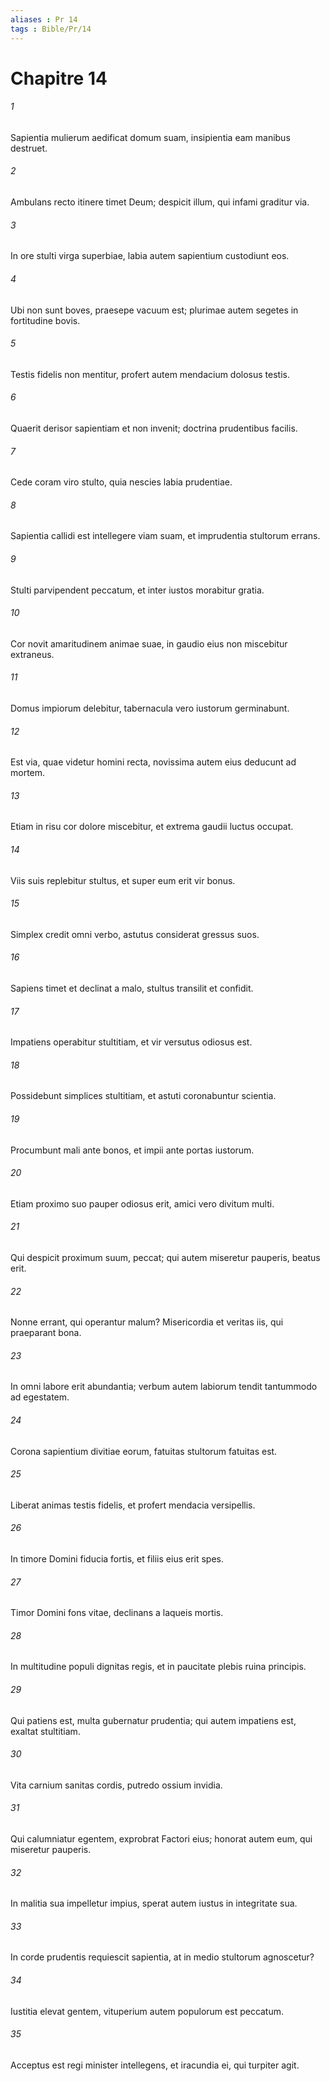 ```yaml
---
aliases : Pr 14
tags : Bible/Pr/14
---
```


# Chapitre 14

###### 1
Sapientia mulierum aedificat domum suam, insipientia eam manibus destruet.
###### 2
Ambulans recto itinere timet Deum; despicit illum, qui infami graditur via.
###### 3
In ore stulti virga superbiae, labia autem sapientium custodiunt eos.
###### 4
Ubi non sunt boves, praesepe vacuum est; plurimae autem segetes in fortitudine bovis.
###### 5
Testis fidelis non mentitur, profert autem mendacium dolosus testis.
###### 6
Quaerit derisor sapientiam et non invenit; doctrina prudentibus facilis.
###### 7
Cede coram viro stulto, quia nescies labia prudentiae.
###### 8
Sapientia callidi est intellegere viam suam, et imprudentia stultorum errans.
###### 9
Stulti parvipendent peccatum, et inter iustos morabitur gratia.
###### 10
Cor novit amaritudinem animae suae, in gaudio eius non miscebitur extraneus.
###### 11
Domus impiorum delebitur, tabernacula vero iustorum germinabunt.
###### 12
Est via, quae videtur homini recta, novissima autem eius deducunt ad mortem.
###### 13
Etiam in risu cor dolore miscebitur, et extrema gaudii luctus occupat.
###### 14
Viis suis replebitur stultus, et super eum erit vir bonus.
###### 15
Simplex credit omni verbo, astutus considerat gressus suos.
###### 16
Sapiens timet et declinat a malo, stultus transilit et confidit.
###### 17
Impatiens operabitur stultitiam, et vir versutus odiosus est.
###### 18
Possidebunt simplices stultitiam, et astuti coronabuntur scientia.
###### 19
Procumbunt mali ante bonos, et impii ante portas iustorum.
###### 20
Etiam proximo suo pauper odiosus erit, amici vero divitum multi.
###### 21
Qui despicit proximum suum, peccat; qui autem miseretur pauperis, beatus erit.
###### 22
Nonne errant, qui operantur malum? Misericordia et veritas iis, qui praeparant bona.
###### 23
In omni labore erit abundantia; verbum autem labiorum tendit tantummodo ad egestatem.
###### 24
Corona sapientium divitiae eorum, fatuitas stultorum fatuitas est.
###### 25
Liberat animas testis fidelis, et profert mendacia versipellis.
###### 26
In timore Domini fiducia fortis, et filiis eius erit spes.
###### 27
Timor Domini fons vitae, declinans a laqueis mortis.
###### 28
In multitudine populi dignitas regis, et in paucitate plebis ruina principis.
###### 29
Qui patiens est, multa gubernatur prudentia; qui autem impatiens est, exaltat stultitiam.
###### 30
Vita carnium sanitas cordis, putredo ossium invidia.
###### 31
Qui calumniatur egentem, exprobrat Factori eius; honorat autem eum, qui miseretur pauperis.
###### 32
In malitia sua impelletur impius, sperat autem iustus in integritate sua.
###### 33
In corde prudentis requiescit sapientia, at in medio stultorum agnoscetur?
###### 34
Iustitia elevat gentem, vituperium autem populorum est peccatum.
###### 35
Acceptus est regi minister intellegens, et iracundia ei, qui turpiter agit.
